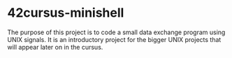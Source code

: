 # 42cursus-minishell

The purpose of this project is to code a small data exchange program using UNIX signals.
It is an introductory project for the bigger UNIX projects that will appear later on in the cursus.
